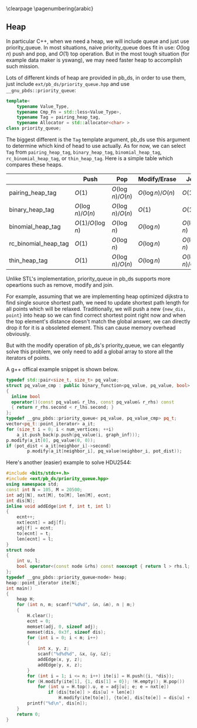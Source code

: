\clearpage
\pagenumbering{arabic}

## Heap

In particular C++, when we need a heap, we will include queue and just use priority_queue. In most situations, naive priority_queue does fit in use: $O(\log{n})$ push and pop, and $O(1)$ top operation. But in the most tough situation (for example data maker is yswang), we may need faster heap to accomplish such mission.

Lots of different kinds of heap are provided in pb_ds, in order to use them, just include `ext/pb_ds/priority_queue.hpp` and use `__gnu_pbds::priority_queue`:

```cpp
template<
    typename Value_Type,
    typename Cmp_Fn = std::less<Value_Type>,
    typename Tag = pairing_heap_tag,
    typename Allocator = std::allocator<char> >
class priority_queue;
```

The biggest different is the `Tag` template argument, pb_ds use this argument to determine which kind of head to use actually. As for now, we can select `Tag` from `pairing_heap_tag`, `binary_heap_tag`, `binomial_heap_tag`, `rc_binomial_heap_tag`, or `thin_heap_tag`. Here is a simple table which compares these heaps.

|                      | Push                | Pop                 | Modify/Erase        | Join                |
| -------------------- | ------------------- | ------------------- | ------------------- | ------------------- |
| pairing_heap_tag     | $O(1)$              | $O(\log{n})$/$O(n)$ | $O(\log{n})$/$O(n)$ | $O(1)$              |
| binary_heap_tag      | $O(\log{n})$/$O(n)$ | $O(\log{n})$/$O(n)$ | $O(1)$              | $O(1)$              |
| binomial_heap_tag    | $O(1)$/$O(\log{n})$ | $O(\log{n})$        | $O(\log{n})$        | $O(\log{n})$        |
| rc_binomial_heap_tag | $O(1)$              | $O(\log{n})$        | $O(\log{n})$        | $O(\log{n})$        |
| thin_heap_tag        | $O(1)$              | $O(\log{n})$/$O(n)$ | $O(\log{n})$        | $O(\log{n})$/$O(n)$ |

Unlike STL's implementation, priority_queue in pb_ds supports more opeartions such as remove, modify and join. 

For example, assuming that we are implementing heap optimized dijkstra to find single source shortest path, we need to update shortest path length for all points which will be relaxed. Traditionally, we will push a new `{new_dis, point}` into heap so we can find correct shortest point right now and when the top element's distance doesn't match the global answer, we can directly drop it for it is a obsoleted element. This can cause memory overhead obviously.

But with the modify operation of pb\_ds's priority\_queue, we can elegantly solve this problem, we only need to add a global array to store all the iterators of points.

A g++ offical example snippet is shown below.

```cpp
typedef std::pair<size_t, size_t> pq_value;
struct pq_value_cmp : public binary_function<pq_value, pq_value, bool>
{
  inline bool
  operator()(const pq_value& r_lhs, const pq_value& r_rhs) const
  { return r_rhs.second < r_lhs.second; }
};
typedef __gnu_pbds::priority_queue< pq_value, pq_value_cmp> pq_t;
vector<pq_t::point_iterator> a_it;
for (size_t i = 0; i < num_vertices; ++i)
    a_it.push_back(p.push(pq_value(i, graph_inf)));
p.modify(a_it[0], pq_value(0, 0));
if (pot_dist < a_it[neighbor_i]->second)
        p.modify(a_it[neighbor_i], pq_value(neighbor_i, pot_dist));
```

Here's another (easier) example to solve HDU2544:

```cpp
#include <bits/stdc++.h>
#include <ext/pb_ds/priority_queue.hpp>
using namespace std;
const int N = 105, M = 20500;
int adj[N], nxt[M], to[M], len[M], ecnt;
int dis[N];
inline void addEdge(int f, int t, int l)
{
    ecnt++;
    nxt[ecnt] = adj[f];
    adj[f] = ecnt;
    to[ecnt] = t;
    len[ecnt] = l;
}
struct node
{
    int u, l;
    bool operator<(const node &rhs) const noexcept { return l > rhs.l; }
};
typedef __gnu_pbds::priority_queue<node> heap;
heap::point_iterator ite[N];
int main()
{
    heap H;
    for (int n, m; scanf("%d%d", &n, &m), n | m;)
    {
        H.clear();
        ecnt = 0;
        memset(adj, 0, sizeof adj);
        memset(dis, 0x3f, sizeof dis);
        for (int i = 0; i < m; i++)
        {
            int x, y, z;
            scanf("%d%d%d", &x, &y, &z);
            addEdge(x, y, z);
            addEdge(y, x, z);
        }
        for (int i = 1; i <= n; i++) ite[i] = H.push({i, *dis});
        for (H.modify(ite[1], {1, dis[1] = 0}); !H.empty(); H.pop())
            for (int u = H.top().u, e = adj[u]; e; e = nxt[e])
                if (dis[to[e]] > dis[u] + len[e])
                    H.modify(ite[to[e]], {to[e], dis[to[e]] = dis[u] + len[e]});
        printf("%d\n", dis[n]);
    }
    return 0;
}
```

